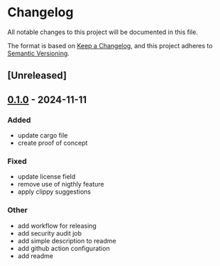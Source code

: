 # Changelog

All notable changes to this project will be documented in this file.

The format is based on [Keep a Changelog](https://keepachangelog.com/en/1.0.0/),
and this project adheres to [Semantic Versioning](https://semver.org/spec/v2.0.0.html).

## [Unreleased]

## [0.1.0](https://github.com/jdrouet/another-html-builder/releases/tag/v0.1.0) - 2024-11-11

### Added

- update cargo file
- create proof of concept

### Fixed

- update license field
- remove use of nigthly feature
- apply clippy suggestions

### Other

- add workflow for releasing
- add security audit job
- add simple description to readme
- add github action configuration
- add readme
